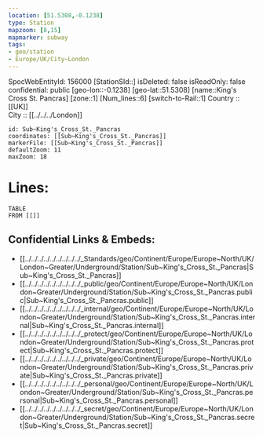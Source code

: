 ```yaml
---
location: [51.5308,-0.1238] 
type: Station 
mapzoom: [8,15] 
mapmarker: subway 
tags:
- geo/station
- Europe/UK/City~London
---
```

SpocWebEntityId: 156000
[StationSId::] 
isDeleted: false
isReadOnly: false
confidential: public
[geo-lon::-0.1238] 
[geo-lat::51.5308] 
[name::King's Cross St. Pancras] 
[zone::1] 
[Num_lines::6] 
[switch-to-Rail::1] 
Country :: [[UK]]  
City :: [[../../../London]]  


```leaflet
id: Sub~King's_Cross_St._Pancras
coordinates: [[Sub~King's_Cross_St._Pancras]] 
markerFile: [[Sub~King's_Cross_St._Pancras]] 
defaultZoom: 11 
maxZoom: 18
```


# Lines: 
```dataview
TABLE 
FROM [[]] 
```

## Confidential Links & Embeds: 
- [[../../../../../../../../../_Standards/geo/Continent/Europe/Europe~North/UK/London~Greater/Underground/Station/Sub~King's_Cross_St._Pancras|Sub~King's_Cross_St._Pancras]] 
- [[../../../../../../../../../_public/geo/Continent/Europe/Europe~North/UK/London~Greater/Underground/Station/Sub~King's_Cross_St._Pancras.public|Sub~King's_Cross_St._Pancras.public]] 
- [[../../../../../../../../../_internal/geo/Continent/Europe/Europe~North/UK/London~Greater/Underground/Station/Sub~King's_Cross_St._Pancras.internal|Sub~King's_Cross_St._Pancras.internal]] 
- [[../../../../../../../../../_protect/geo/Continent/Europe/Europe~North/UK/London~Greater/Underground/Station/Sub~King's_Cross_St._Pancras.protect|Sub~King's_Cross_St._Pancras.protect]] 
- [[../../../../../../../../../_private/geo/Continent/Europe/Europe~North/UK/London~Greater/Underground/Station/Sub~King's_Cross_St._Pancras.private|Sub~King's_Cross_St._Pancras.private]] 
- [[../../../../../../../../../_personal/geo/Continent/Europe/Europe~North/UK/London~Greater/Underground/Station/Sub~King's_Cross_St._Pancras.personal|Sub~King's_Cross_St._Pancras.personal]] 
- [[../../../../../../../../../_secret/geo/Continent/Europe/Europe~North/UK/London~Greater/Underground/Station/Sub~King's_Cross_St._Pancras.secret|Sub~King's_Cross_St._Pancras.secret]] 

